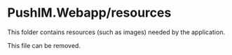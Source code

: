 # PushIM.Webapp/resources

This folder contains resources (such as images) needed by the application. 

This file can be removed.
